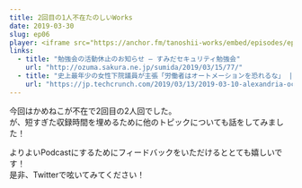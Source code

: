 ```yaml
---
title: 2回目の1人不在たのしいWorks
date: 2019-03-30
slug: ep06
player: <iframe src="https://anchor.fm/tanoshii-works/embed/episodes/ep06-21Works-e3j2sb" height="130px" width="100%" frameborder="0" scrolling="no"></iframe>
links:
  - title: "勉強会の活動休止のお知らせ – すみだセキュリティ勉強会"
    url: "http://ozuma.sakura.ne.jp/sumida/2019/03/15/77/"
  - title: "史上最年少の女性下院議員が主張「労働者はオートメーションを恐れるな」 | TechCrunch Japan"
    url: "https://jp.techcrunch.com/2019/03/13/2019-03-10-alexandria-ocasio-cortez-says-labor-should-not-fear-automation/"
---
```


今回はかめねこが不在で2回目の2人回でした。  
が、短すぎた収録時間を埋めるために他のトピックについても話をしてみました！

よりよいPodcastにするためにフィードバックをいただけるととても嬉しいです！  
是非、Twitterで呟いてみてください！
